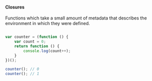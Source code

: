 #### Closures

Functions which take a small amount of metadata that describes the environment in which they were defined.

```javascript

var counter = (function () {
    var count = 0;
    return function () {
        console.log(count++);
    }
})();

counter(); // 0
counter(); // 1
```
